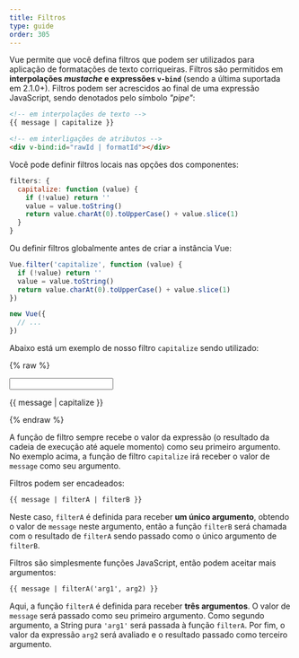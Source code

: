 ```yaml
---
title: Filtros
type: guide
order: 305
---
```


Vue permite que você defina filtros que podem ser utilizados para aplicação de formatações de texto corriqueiras. Filtros são permitidos em **interpolações _mustache_ e expressões `v-bind`** (sendo a última suportada em 2.1.0+). Filtros podem ser acrescidos ao final de uma expressão JavaScript, sendo denotados pelo símbolo _"pipe"_:

``` html
<!-- em interpolações de texto -->
{{ message | capitalize }}

<!-- em interligações de atributos -->
<div v-bind:id="rawId | formatId"></div>
```

Você pode definir filtros locais nas opções dos componentes:

``` js
filters: {
  capitalize: function (value) {
    if (!value) return ''
    value = value.toString()
    return value.charAt(0).toUpperCase() + value.slice(1)
  }
}
```

Ou definir filtros globalmente antes de criar a instância Vue:

``` js
Vue.filter('capitalize', function (value) {
  if (!value) return ''
  value = value.toString()
  return value.charAt(0).toUpperCase() + value.slice(1)
})

new Vue({
  // ...
})
```

Abaixo está um exemplo de nosso filtro `capitalize` sendo utilizado:

{% raw %}
<div id="example_1" class="demo">
  <input type="text" v-model="message">
  <p>{{ message | capitalize }}</p>
</div>
<script>
  new Vue({
    el: '#example_1',
    data: function () {
      return {
        message: 'algo'
      }
    },
    filters: {
      capitalize: function (value) {
        if (!value) return ''
        value = value.toString()
        return value.charAt(0).toUpperCase() + value.slice(1)
      }
    }
  })
</script>
{% endraw %}

A função de filtro sempre recebe o valor da expressão (o resultado da cadeia de execução até aquele momento) como seu primeiro argumento. No exemplo acima, a função de filtro `capitalize` irá receber o valor de `message` como seu argumento.

Filtros podem ser encadeados:

``` html
{{ message | filterA | filterB }}
```

Neste caso, `filterA` é definida para receber **um único argumento**, obtendo o valor de `message` neste argumento, então a função `filterB` será chamada com o resultado de `filterA` sendo passado como o único argumento de `filterB`.

Filtros são simplesmente funções JavaScript, então podem aceitar mais argumentos:

``` html
{{ message | filterA('arg1', arg2) }}
```

Aqui, a função `filterA` é definida para receber **três argumentos**. O valor de `message` será passado como seu primeiro argumento. Como segundo argumento, a String pura `'arg1'` será passada à função `filterA`. Por fim, o valor da expressão `arg2` será avaliado e o resultado passado como terceiro argumento.

